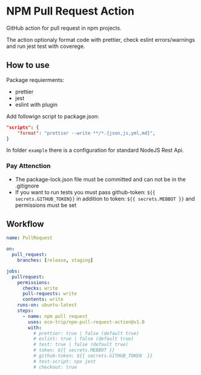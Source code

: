 # NPM Pull Request Action

GitHub action for pull request in npm projects.

The action optionaly format code with prettier, check eslint errors/warnings and run jest test with coverege.

## How to use

Package requierments:

- prettier 
- jest 
- eslint with plugin

Add followign script to package.json:

```json
"scripts": {
	"format": "prettier --write **/*.{json,js,yml,md}",
}
```

In folder `example` there is a configuration for standard NodeJS Rest Api.

### Pay Attenction
- The package-lock.json file must be committed and can not be in the .gitignore
- If you want to run tests you must pass github-token: `${{ secrets.GITHUB_TOKEN}}` in addition to token: `${{ secrets.MEBBOT }}` and permissions must be set

## Workflow

```yml
name: PullRequest

on:
  pull_request:
    branches: [release, staging]

jobs:
  pullrequest:
    permissions:
      checks: write
      pull-requests: write
      contents: write
    runs-on: ubuntu-latest
    steps:
      - name: npm pull request
        uses: eco-trip/npm-pull-request-action@v1.0
        with:
          # prettier: true | false (default true)
          # eslint: true | false (default true)
          # test: true | false (default true)
          # token: ${{ secrets.MEBBOT }}
          # github-token: ${{ secrets.GITHUB_TOKEN  }}
          # test-script: npx jest
          # checkout: true
```
